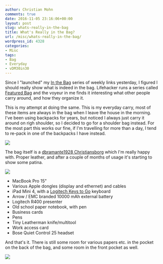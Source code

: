 ```yaml
---
author: Christian Mohn
comments: true
date: 2016-11-05 23:16:06+00:00
layout: post
slug: whats-really-in-the-bag
title: What's Really in the Bag?
url: /misc/whats-really-in-the-bag/
wordpress_id: 4328
categories:
- Misc
tags:
- Bag
- Everyday
- vDM30in30
---
```


Since I "launched" my [In the Bag](http://vninja.net/in-the-bag/) series of weekly links yesterday, I figured I should really show what is indeed in the bag. Lifehacker runs a series called [Featured Bag](http://lifehacker.com/tag/featured-bag) and the voyeur in me finds it interesting what other people carry around, and how they organize it.

This is my attempt at doing the same. This is my everyday carry, most of these items are always in the bag when I leave the house in the morning. I've been using backpacks for years, but noticed I always just carry it around on righ shoulder, so I decided to go for a shoulder bag instead. For the most part this works our fine, if I'm travelling for more than a day, I tend to re-pack in one of the backpacks I have instead.

![](/img/IMG_7371-1024x768.jpg)


<!--more-->


The bag itself is a [dbramante1928 Christiansborg](https://www.amazon.co.uk/dbramante1928-Christiansborg-Messenger-16-Inch-Laptop/dp/B00OVY4R0K) which I'm really happy with. Proper leather, and after a couple of months of usage it's starting to show some patina.

![](/img/IMG_7370-1-1024x861.jpg)





  * MacBook Pro 15"
  * Various Apple dongles (display and ethernet) and cables
  * iPad Mini 4, with a [Logitech Keys to Go](http://www.logitech.com/en-roeu/product/keys-to-go) keyboard
  * Arrow / EMC branded 10000 mAh external battery
  * Logitech R400 presenter
  * Old school paper notebook, with pen
  * Business cards
  * Pens
  * Tiny Leatherman knife/multitool
  * Work access card
  * Bose Quiet Control 25 headset

And that's it. There is still some room for various papers etc. in the pocket on the back of the bag, and some room in the front pocket as well.

![](/img/IMG_7367-768x1024.jpg)
